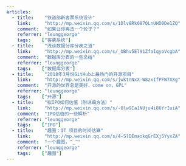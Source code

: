 ```yaml
---
articles:
  - title:    "铁道部新客票系统设计"
    link:     "http://mp.weixin.qq.com/s/1Dlv8Rk087QLnUHD0De1ZQ"
    comment:  "如果让你再造一个轮子？"
    referrer: "leunggeorge"
    tags:    ["客票系统"]
  - title:    "浅谈数据分库分表之道"
    link:     "http://mp.weixin.qq.com/s/_OBhv5El91ZfaIqyoVcgbA"
    comment:  "数据库分表的一些总结"
    referrer: "leunggeorge"
    tags:    ["数据库分表"]
  - title:    "2018年3月份GitHub上最热门的开源项目"
    link:     "http://mp.weixin.qq.com/s/jwktnNxX-W8zxIfPFW7XXg"
    comment:  "开源的世界总是美好，come on，GPL"
    referrer: "leunggeorge"
    tags:    ["开源"]
  - title:    "拟IPO如何估值（附详细方法）"
    link:     "http://mp.weixin.qq.com/s/-0lw9Ia1NUju4i86YrIuiA"
    comment:  "IPO估值的一些解析"
    referrer: "leunggeorge"
    tags:    ["IPO"]
  - title:    "趣图：IT 项目的时间估算"
    link:     "http://mp.weixin.qq.com/s/4-SlDEmaokqGrEXj5YyxZA"
    comment:  "一个趣图，^_^"
    referrer: "leunggeorge"
    tags:    ["趣图"]
---
```

